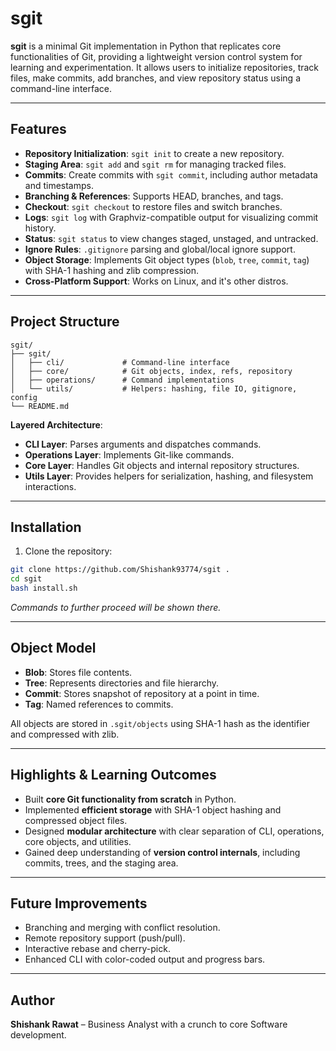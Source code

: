 # sgit

**sgit** is a minimal Git implementation in Python that replicates core functionalities of Git, providing a lightweight version control system for learning and experimentation. It allows users to initialize repositories, track files, make commits, add branches, and view repository status using a command-line interface.

---

## Features

* **Repository Initialization**: `sgit init` to create a new repository.
* **Staging Area**: `sgit add` and `sgit rm` for managing tracked files.
* **Commits**: Create commits with `sgit commit`, including author metadata and timestamps.
* **Branching & References**: Supports HEAD, branches, and tags.
* **Checkout**: `sgit checkout` to restore files and switch branches.
* **Logs**: `sgit log` with Graphviz-compatible output for visualizing commit history.
* **Status**: `sgit status` to view changes staged, unstaged, and untracked.
* **Ignore Rules**: `.gitignore` parsing and global/local ignore support.
* **Object Storage**: Implements Git object types (`blob`, `tree`, `commit`, `tag`) with SHA-1 hashing and zlib compression.
* **Cross-Platform Support**: Works on Linux, and it's other distros.

---

## Project Structure

```
sgit/
├── sgit/
│   ├── cli/             # Command-line interface
│   ├── core/            # Git objects, index, refs, repository
│   ├── operations/      # Command implementations
│   └── utils/           # Helpers: hashing, file IO, gitignore, config
└── README.md
```

**Layered Architecture**:

* **CLI Layer**: Parses arguments and dispatches commands.
* **Operations Layer**: Implements Git-like commands.
* **Core Layer**: Handles Git objects and internal repository structures.
* **Utils Layer**: Provides helpers for serialization, hashing, and filesystem interactions.

---

## Installation

1. Clone the repository:

```bash
git clone https://github.com/Shishank93774/sgit .
cd sgit
bash install.sh
```
*Commands to further proceed will be shown there.*

---

## Object Model

* **Blob**: Stores file contents.
* **Tree**: Represents directories and file hierarchy.
* **Commit**: Stores snapshot of repository at a point in time.
* **Tag**: Named references to commits.

All objects are stored in `.sgit/objects` using SHA-1 hash as the identifier and compressed with zlib.

---

## Highlights & Learning Outcomes

* Built **core Git functionality from scratch** in Python.
* Implemented **efficient storage** with SHA-1 object hashing and compressed object files.
* Designed **modular architecture** with clear separation of CLI, operations, core objects, and utilities.
* Gained deep understanding of **version control internals**, including commits, trees, and the staging area.

---

## Future Improvements

* Branching and merging with conflict resolution.
* Remote repository support (push/pull).
* Interactive rebase and cherry-pick.
* Enhanced CLI with color-coded output and progress bars.

---

## Author

**Shishank Rawat** – Business Analyst with a crunch to core Software development.
